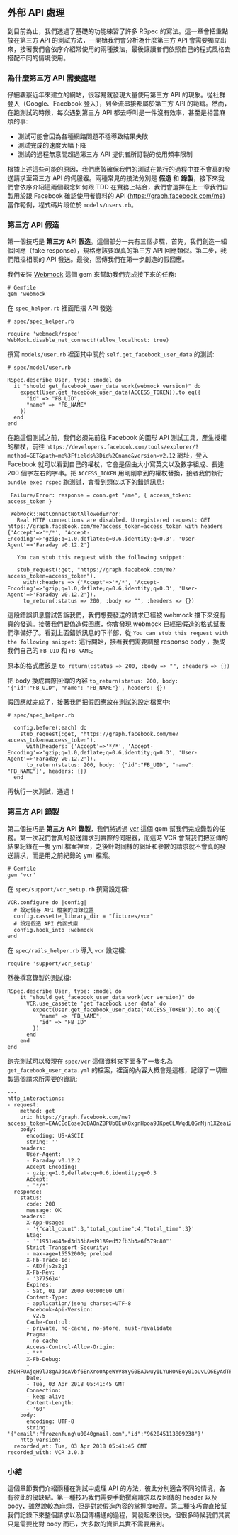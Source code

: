 ## 外部 API 處理

到目前為止，我們透過了基礎的功能練習了許多 RSpec 的寫法。這一章會把重點放在第三方 API 的測試方法，一開始我們會分析為什麼第三方 API 會需要獨立出來，接著我們會依序介紹常使用的兩種技法，最後讓讀者們依照自己的程式風格去搭配不同的情境使用。

### 為什麼第三方 API 需要處理

仔細觀察近年來建立的網站，很容易就發現大量使用第三方 API 的現象。從社群登入（Google、Facebook 登入），到金流串接都屬於第三方 API 的範疇。然而，在跑測試的時候，每次遇到第三方 API 都去呼叫是一件沒有效率，甚至是相當麻煩的事:

- 測試可能會因為各種網路問題不穩導致結果失敗
- 測試完成的速度大幅下降
- 測試的過程無意間超過第三方 API 提供者所訂製的使用頻率限制

根據上述這些可能的原因，我們應該確保我們的測試在執行的過程中並不會真的發送請求至第三方 API 的伺服器。兩種常見的技法分別是 **假造** 和 **錄製**，接下來我們會依序介紹這兩個觀念如何跟 TDD 在實務上結合，我們會選擇在上一章我們自製用於跟 Facebook 確認使用者資料的 API (https://graph.facebook.com/me) 當作範例，程式碼片段位於 `models/users.rb`。 

### 第三方 API 假造

第一個技巧是 **第三方 API 假造**。這個部分一共有三個步驟，首先，我們創造一組假回應（fake response），規格應該要跟真的第三方 API 回應類似。第二步，我們阻擋相關的 API 發送。最後，回傳我們在第一步創造的假回應。

我們安裝 [Webmock](https://github.com/bblimke/webmock) 這個 gem 來幫助我們完成接下來的任務:

```
# Gemfile
gem 'webmock'
```

在 `spec_helper.rb` 裡面阻擋 API 發送:

```
# spec/spec_helper.rb

require 'webmock/rspec'
WebMock.disable_net_connect!(allow_localhost: true)
```

撰寫 `models/user.rb` 裡面其中關於 `self.get_facebook_user_data` 的測試:

```
# spec/model/user.rb

RSpec.describe User, type: :model do
  it "should get_facebook_user_data work(webmock version)" do
    expect(User.get_facebook_user_data(ACCESS_TOKEN)).to eq({
      "id" => "FB_UID",
      "name" => "FB_NAME" 
    })
  end
end

```

在跑這個測試之前，我們必須先前往 Facebook 的圖形 API 測試工具，產生授權的權杖，前往 `https://developers.facebook.com/tools/explorer/?method=GET&path=me%3Ffields%3Did%2Cname&version=v2.12`
網址，登入 Facebook 就可以看到自己的權杖，它會是個由大小寫英文以及數字組成、長達 200 個字左右的字串。把 `ACCESS_TOKEN` 用剛剛拿到的權杖替換，接者我們執行 `bundle exec rspec` 跑測試，會看到類似以下的錯誤訊息:

```
 Failure/Error: response = conn.get "/me", { access_token: access_token }

 WebMock::NetConnectNotAllowedError:
   Real HTTP connections are disabled. Unregistered request: GET https://graph.facebook.com/me?access_token=access_token with headers {'Accept'=>'*/*', 'Accept-Encoding'=>'gzip;q=1.0,deflate;q=0.6,identity;q=0.3', 'User-Agent'=>'Faraday v0.12.2'}

   You can stub this request with the following snippet:

   stub_request(:get, "https://graph.facebook.com/me?access_token=access_token").
     with(:headers => {'Accept'=>'*/*', 'Accept-Encoding'=>'gzip;q=1.0,deflate;q=0.6,identity;q=0.3', 'User-Agent'=>'Faraday v0.12.2'}).
     to_return(:status => 200, :body => "", :headers => {})
```

這段錯誤訊息嘗試告訴我們，我們想要發送的請求已經被 webmock 擋下來沒有真的發送。接著我們要偽造假回應，你會發現 webmock 已經把假造的格式幫我們準備好了。看到上面錯誤訊息的下半部，從 `You can stub this request with the following snippet:` 這行開始，接著我們需要調整 response body ，換成我們自己的 `FB_UID` 和 `FB_NAME`。

原本的格式應該是
`to_return(:status => 200, :body => "", :headers => {})`

把 body 換成實際回傳的內容
`to_return(status: 200, body: '{"id":"FB_UID", "name": "FB_NAME"}', headers: {})`

假回應就完成了，接著我們把假回應放在測試的設定檔案中:

```
# spec/spec_helper.rb

  config.before(:each) do
    stub_request(:get, "https://graph.facebook.com/me?access_token=access_token").
      with(headers: {'Accept'=>'*/*', 'Accept-Encoding'=>'gzip;q=1.0,deflate;q=0.6,identity;q=0.3', 'User-Agent'=>'Faraday v0.12.2'}).
      to_return(status: 200, body: '{"id":"FB_UID", "name": "FB_NAME"}', headers: {})
  end
```

再執行一次測試，通過！


### 第三方 API 錄製

第二個技巧是 **第三方 API 錄製**，我們將透過 [vcr](https://github.com/vcr/vcr) 這個 gem 幫我們完成錄製的任務。第一次我們會真的發送請求到實際的伺服器，而這時 VCR 會幫我們把回傳的結果紀錄在一隻 yml 檔案裡面，之後針對同樣的網址和參數的請求就不會真的發送請求，而是用之前紀錄的 yml 檔案。

```
# Gemfile
gem 'vcr'
```

在 `spec/support/vcr_setup.rb` 撰寫設定檔:

```
VCR.configure do |config|
  # 設定儲存 API 檔案的目錄位置
  config.cassette_library_dir = "fixtures/vcr"
  # 設定假造 API 的函式庫
  config.hook_into :webmock
end
```

在 `spec/rails_helper.rb` 導入 `vcr` 設定檔:

```
require 'support/vcr_setup'
```

然後撰寫錄製的測試檔:

```
RSpec.describe User, type: :model do
	it "should get_facebook_user_data work(vcr version)" do
	  VCR.use_cassette 'get facebook user data' do
	    expect(User.get_facebook_user_data('ACCESS_TOKEN')).to eq({
	      "name" => "FB_NAME",
	      "id" => "FB_ID"
	    })
	  end
	end
end
```

跑完測試可以發現在 `spec/vcr` 這個資料夾下面多了一隻名為 `get_facebook_user_data.yml` 的檔案，裡面的內容大概會是這樣，記錄了一切重製這個請求所需要的資訊:

```
---
http_interactions:
- request:
    method: get
    uri: https://graph.facebook.com/me?access_token=EAACEdEose0cBAOnZBPUb0EuX8xgnHpoa9JKpeCLAWqdLQGrMjn1X2eaiZCFVOnveXrd4LY8F3JBK5zIsFu3inllfTs54MCiz5NRAIxlZCOLJU9SEQxBSh6gtSbKT5hG15A1WtsgZBiqOhvnFDVwUKxDz6Qf7mc17OPuh437qPXyZBf7fEX4cihDm5EJtD6mQZD&fields=email
    body:
      encoding: US-ASCII
      string: ''
    headers:
      User-Agent:
      - Faraday v0.12.2
      Accept-Encoding:
      - gzip;q=1.0,deflate;q=0.6,identity;q=0.3
      Accept:
      - "*/*"
  response:
    status:
      code: 200
      message: OK
    headers:
      X-App-Usage:
      - '{"call_count":3,"total_cputime":4,"total_time":3}'
      Etag:
      - '"1951a445ed3d35b8ed9189ed52fb3b3a6f579c80"'
      Strict-Transport-Security:
      - max-age=15552000; preload
      X-Fb-Trace-Id:
      - AEDfjs2s2g1
      X-Fb-Rev:
      - '3775614'
      Expires:
      - Sat, 01 Jan 2000 00:00:00 GMT
      Content-Type:
      - application/json; charset=UTF-8
      Facebook-Api-Version:
      - v2.5
      Cache-Control:
      - private, no-cache, no-store, must-revalidate
      Pragma:
      - no-cache
      Access-Control-Allow-Origin:
      - "*"
      X-Fb-Debug:
      - zkDHFUAjqH9lJ8gAJdeAVbf6EnXro0ApeWYV8YyG0BAJwuyILYuHONEoy01oUvLO6EyAdTFGt+pvvY8dDA/tWQ==
      Date:
      - Tue, 03 Apr 2018 05:41:45 GMT
      Connection:
      - keep-alive
      Content-Length:
      - '60'
    body:
      encoding: UTF-8
      string: '{"email":"frozenfung\u0040gmail.com","id":"962045113809238"}'
    http_version: 
  recorded_at: Tue, 03 Apr 2018 05:41:45 GMT
recorded_with: VCR 3.0.3
```

### 小結

這個章節我們介紹兩種在測試中處理 API 的方法，彼此分別適合不同的情境，各有彼此的優缺點。第一種技巧我們需要手動撰寫請求以及回傳的 header 以及 body，雖然說較為麻煩，但是對於假造內容的掌握度較高。第二種技巧會直接幫我們記錄下來整個請求以及回傳構通的過程，開發起來很快，但很多時候我們其實只是需要比對 body 而已，大多數的資訊其實不需要用到。